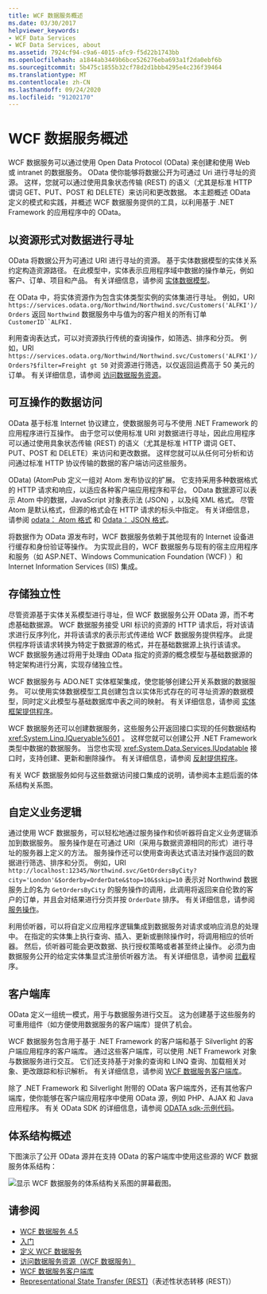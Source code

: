 ```yaml
---
title: WCF 数据服务概述
ms.date: 03/30/2017
helpviewer_keywords:
- WCF Data Services
- WCF Data Services, about
ms.assetid: 7924cf94-c9a6-4015-afc9-f5d22b1743bb
ms.openlocfilehash: a1844ab3449b6bce526276eba693a1f2da0ebf6b
ms.sourcegitcommit: 5b475c1855b32cf78d2d1bbb4295e4c236f39464
ms.translationtype: MT
ms.contentlocale: zh-CN
ms.lasthandoff: 09/24/2020
ms.locfileid: "91202170"
---
```

# <a name="wcf-data-services-overview"></a>WCF 数据服务概述

WCF 数据服务可以通过使用 Open Data Protocol (OData) 来创建和使用 Web 或 intranet 的数据服务。 OData 使你能够将数据公开为可通过 Uri 进行寻址的资源。 这样，您就可以通过使用具象状态传输 (REST) 的语义（尤其是标准 HTTP 谓词 GET、PUT、POST 和 DELETE）来访问和更改数据。 本主题概述 OData 定义的模式和实践，并概述 WCF 数据服务提供的工具，以利用基于 .NET Framework 的应用程序中的 OData。  
  
## <a name="address-data-as-resources"></a>以资源形式对数据进行寻址  

 OData 将数据公开为可通过 URI 进行寻址的资源。 基于实体数据模型的实体关系约定构造资源路径。 在此模型中，实体表示应用程序域中数据的操作单元，例如客户、订单、项目和产品。 有关详细信息，请参阅 [实体数据模型](../adonet/entity-data-model.md)。  
  
 在 OData 中，将实体资源作为包含实体类型实例的实体集进行寻址。 例如，URI `https://services.odata.org/Northwind/Northwind.svc/Customers('ALFKI')/Orders` 返回 `Northwind` 数据服务中与值为的客户相关的所有订单 `CustomerID``ALFKI.`  
  
 利用查询表达式，可以对资源执行传统的查询操作，如筛选、排序和分页。 例如，URI `https://services.odata.org/Northwind/Northwind.svc/Customers('ALFKI')/Orders?$filter=Freight gt 50` 对资源进行筛选，以仅返回运费高于 50 美元的订单。 有关详细信息，请参阅 [访问数据服务资源](accessing-data-service-resources-wcf-data-services.md)。  
  
## <a name="interoperable-data-access"></a>可互操作的数据访问  

 OData 基于标准 Internet 协议建立，使数据服务可与不使用 .NET Framework 的应用程序进行互操作。 由于您可以使用标准 URI 对数据进行寻址，因此应用程序可以通过使用具象状态传输 (REST) 的语义（尤其是标准 HTTP 谓词 GET、PUT、POST 和 DELETE）来访问和更改数据。 这样您就可以从任何可分析和访问通过标准 HTTP 协议传输的数据的客户端访问这些服务。  
  
OData)  (AtomPub 定义一组对 Atom 发布协议的扩展。 它支持采用多种数据格式的 HTTP 请求和响应，以适应各种客户端应用程序和平台。 OData 数据源可以表示 Atom 中的数据，JavaScript 对象表示法 (JSON) ，以及纯 XML 格式。 尽管 Atom 是默认格式，但源的格式会在 HTTP 请求的标头中指定。 有关详细信息，请参阅 [odata： Atom 格式](https://www.odata.org/documentation/odata-version-2-0/atom-format/) 和 [Odata： JSON 格式](https://www.odata.org/documentation/odata-version-2-0/json-format/)。  
  
 将数据作为 OData 源发布时，WCF 数据服务依赖于其他现有的 Internet 设备进行缓存和身份验证等操作。 为实现此目的，WCF 数据服务与现有的宿主应用程序和服务（如 ASP.NET、Windows Communication Foundation (WCF) ）和 Internet Information Services (IIS) 集成。  
  
## <a name="storage-independence"></a>存储独立性  

 尽管资源基于实体关系模型进行寻址，但 WCF 数据服务公开 OData 源，而不考虑基础数据源。 WCF 数据服务接受 URI 标识的资源的 HTTP 请求后，将对该请求进行反序列化，并将该请求的表示形式传递给 WCF 数据服务提供程序。 此提供程序将该请求转换为特定于数据源的格式，并在基础数据源上执行该请求。 WCF 数据服务通过将用于处理由 OData 指定的资源的概念模型与基础数据源的特定架构进行分离，实现存储独立性。  
  
 WCF 数据服务与 ADO.NET 实体框架集成，使您能够创建公开关系数据的数据服务。 可以使用实体数据模型工具创建包含以实体形式存在的可寻址资源的数据模型，同时定义此模型与基础数据库中表之间的映射。 有关详细信息，请参阅 [实体框架提供程序](entity-framework-provider-wcf-data-services.md)。  
  
 WCF 数据服务还可以创建数据服务，这些服务公开返回接口实现的任何数据结构 <xref:System.Linq.IQueryable%601> 。 这样您就可以创建公开 .NET Framework 类型中数据的数据服务。 当您也实现 <xref:System.Data.Services.IUpdatable> 接口时，支持创建、更新和删除操作。 有关详细信息，请参阅 [反射提供程序](reflection-provider-wcf-data-services.md)。  
  
 有关 WCF 数据服务如何与这些数据访问接口集成的说明，请参阅本主题后面的体系结构关系图。  
  
## <a name="custom-business-logic"></a>自定义业务逻辑  

 通过使用 WCF 数据服务，可以轻松地通过服务操作和侦听器将自定义业务逻辑添加到数据服务。 服务操作是在可通过 URI（采用与数据资源相同的形式）进行寻址的服务器上定义的方法。 服务操作还可以使用查询表达式语法对操作返回的数据进行筛选、排序和分页。 例如，URI `http://localhost:12345/Northwind.svc/GetOrdersByCity?city='London'&$orderby=OrderDate&$top=10&$skip=10` 表示对 Northwind 数据服务上的名为 `GetOrdersByCity` 的服务操作的调用，此调用将返回来自伦敦的客户的订单，并且会对结果进行分页并按 `OrderDate` 排序。 有关详细信息，请参阅 [服务操作](service-operations-wcf-data-services.md)。  
  
 利用侦听器，可以将自定义应用程序逻辑集成到数据服务对请求或响应消息的处理中。 在指定的实体集上执行查询、插入、更新或删除操作时，将调用相应的侦听器。 然后，侦听器可能会更改数据、执行授权策略或者甚至终止操作。 必须为由数据服务公开的给定实体集显式注册侦听器方法。 有关详细信息，请参阅 [拦截](interceptors-wcf-data-services.md)程序。  
  
## <a name="client-libraries"></a>客户端库  

 OData 定义一组统一模式，用于与数据服务进行交互。 这为创建基于这些服务的可重用组件（如方便使用数据服务的客户端库）提供了机会。  
  
 WCF 数据服务包含用于基于 .NET Framework 的客户端和基于 Silverlight 的客户端应用程序的客户端库。 通过这些客户端库，可以使用 .NET Framework 对象与数据服务进行交互。 它们还支持基于对象的查询和 LINQ 查询、加载相关对象、更改跟踪和标识解析。 有关详细信息，请参阅 [WCF 数据服务客户端库](wcf-data-services-client-library.md)。  
  
 除了 .NET Framework 和 Silverlight 附带的 OData 客户端库外，还有其他客户端库，使你能够在客户端应用程序中使用 OData 源，例如 PHP、AJAX 和 Java 应用程序。 有关 OData SDK 的详细信息，请参阅 [ODATA sdk-示例代码](https://www.odata.org/ecosystem/#sdk)。
  
## <a name="architecture-overview"></a>体系结构概述  

 下图演示了公开 OData 源并在支持 OData 的客户端库中使用这些源的 WCF 数据服务体系结构：  
  
 ![显示 WCF 数据服务的体系结构关系图的屏幕截图。](./media/wcf-data-services-overview/windows-communication-foundation-data-services-architecture.gif)  
  
## <a name="see-also"></a>请参阅

- [WCF 数据服务 4.5](index.md)
- [入门](getting-started-with-wcf-data-services.md)
- [定义 WCF 数据服务](defining-wcf-data-services.md)
- [访问数据服务资源（WCF 数据服务）](/previous-versions/dotnet/netframework-4.0/dd728283(v=vs.100))
- [WCF 数据服务客户端库](wcf-data-services-client-library.md)
- [Representational State Transfer (REST)](https://www.ics.uci.edu/~fielding/pubs/dissertation/rest_arch_style.htm)（表述性状态转移 (REST)）
